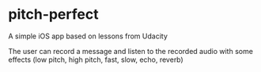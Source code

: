 # pitch-perfect
A simple iOS app based on lessons from Udacity

The user can record a message and listen to the recorded audio with some 
effects (low pitch, high pitch, fast, slow, echo, reverb)
